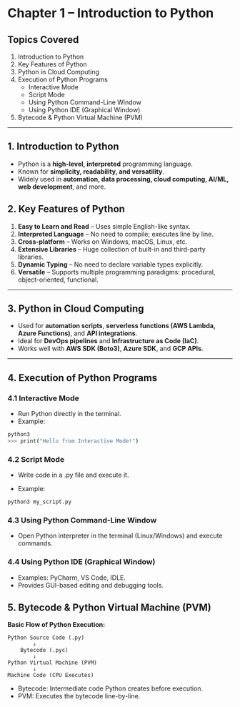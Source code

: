 # Chapter 1 – Introduction to Python

## Topics Covered
1. Introduction to Python
2. Key Features of Python
3. Python in Cloud Computing
4. Execution of Python Programs  
   - Interactive Mode  
   - Script Mode  
   - Using Python Command-Line Window  
   - Using Python IDE (Graphical Window)  
5. Bytecode & Python Virtual Machine (PVM)  


---

## 1. Introduction to Python
- Python is a **high-level, interpreted** programming language.  
- Known for **simplicity, readability, and versatility**.  
- Widely used in **automation, data processing, cloud computing, AI/ML, web development**, and more.  

## 2. Key Features of Python
1. **Easy to Learn and Read** – Uses simple English-like syntax.
2. **Interpreted Language** – No need to compile; executes line by line.
3. **Cross-platform** – Works on Windows, macOS, Linux, etc.
4. **Extensive Libraries** – Huge collection of built-in and third-party libraries.
5. **Dynamic Typing** – No need to declare variable types explicitly.
6. **Versatile** – Supports multiple programming paradigms: procedural, object-oriented, functional.

---

## 3. Python in Cloud Computing
- Used for **automation scripts**, **serverless functions (AWS Lambda, Azure Functions)**, and **API integrations**.  
- Ideal for **DevOps pipelines** and **Infrastructure as Code (IaC)**.  
- Works well with **AWS SDK (Boto3)**, **Azure SDK**, and **GCP APIs**.  

---

## 4. Execution of Python Programs

### 4.1 Interactive Mode
- Run Python directly in the terminal.  
- Example:  
```bash
python3
>>> print("Hello from Interactive Mode!")
```

### 4.2 Script Mode

- Write code in a .py file and execute it.

- Example:
```bash
python3 my_script.py
```

### 4.3 Using Python Command-Line Window

- Open Python interpreter in the terminal (Linux/Windows) and execute commands.

### 4.4 Using Python IDE (Graphical Window)

- Examples: PyCharm, VS Code, IDLE.
- Provides GUI-based editing and debugging tools.

## 5. Bytecode & Python Virtual Machine (PVM)

**Basic Flow of Python Execution:**

```text
Python Source Code (.py)
        ↓
    Bytecode (.pyc)
        ↓
Python Virtual Machine (PVM)
        ↓
Machine Code (CPU Executes)
```

- Bytecode: Intermediate code Python creates before execution.
- PVM: Executes the bytecode line-by-line.


